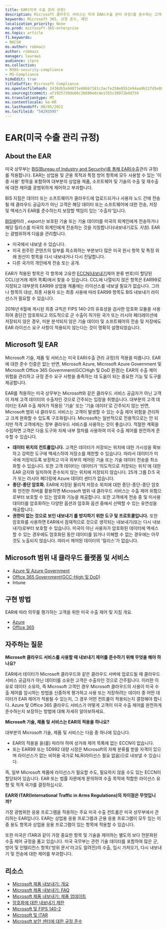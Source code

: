 ```yaml
---
title: EAR(미국 수출 관리 규정)
description: Microsoft 클라우드 서비스는 미국 EAR(수출 관리 규정)를 준수하는 고객이 규정 준수 요구 사항을 충족하고 수출 제어 위험을 관리하는 데 도움이 됩니다.
keywords: Microsoft 365, 규정 준수, 제안
localization_priority: None
ms.prod: microsoft-365-enterprise
ms.topic: article
f1.keywords:
- NOCSH
ms.author: robmazz
author: robmazz
manager: laurawi
audience: itpro
ms.collection:
- M365-security-compliance
- MS-Compliance
hideEdit: true
titleSuffix: Microsoft Compliance
ms.openlocfilehash: 2438db5a94871e60bb7181c3acfe250e8552e94aa9b127d5e800ab8d6edfcf93
ms.sourcegitcommit: af1925730de60c3b698edc4e1355c38972bdd759
ms.translationtype: MT
ms.contentlocale: ko-KR
ms.lasthandoff: 08/05/2021
ms.locfileid: "54293595"
---
```

# <a name="us-export-administration-regulations-ear"></a>EAR(미국 수출 관리 규정)

## <a name="about-the-ear"></a>About the EAR

미국 상무부는 [BIS(Bureau of Industry and Security)를 통해 EAR(수출](https://www.bis.doc.gov/)관리 규정)를 적용합니다. EAR는 상업용 및 군용 목적과 특정 방어 항목에 모두 사용할 수 있는 '이중 사용' 항목을 포함하여 대부분의 상업용 제품, 소프트웨어 및 기술의 수출 및 재수출에 대한 제어를 광범위하게 제어하고 부과합니다.

BIS 지침은 데이터 또는 소프트웨어가 클라우드에 업로드되거나 사용자 노드 간에 전송될 때 클라우드 공급자가 아닌 고객은 해당 데이터 또는 소프트웨어에 대한 전송, 저장 및 액세스가 EAR를 준수하는지 보장할 책임이 있는 '수출자'입니다.

[BIS에](https://www.bis.doc.gov/index.php/documents/regulation-docs/412-part-734-scope-of-the-export-administration-regulations/file)따라 , *export는* 보호된 기술 또는 기술 데이터를 미국의 외계인에게 전송하거나 해당 릴리스를 미국의 외계인에게 전송하는 것을 지칭합니다(내보내기로도 *지칭).* EAR는 광범위하게 다음을 관리합니다.

- 미국에서 내보낼 수 있습니다.
- 미국 원주민 콘텐츠의 일부를 최소화하는 부분보다 많은 미국 원시  항목 및 특정 외래 원산지 항목을 다시 내보내거나 다시 전달합니다.
- 다른 국가의 개인에게 전송 또는 공개.

EAR가 적용된 항목은 각 항목에 고유한 [ECCN(내보내기](https://www.bis.doc.gov/index.php/licensing/commerce-control-list-classification/export-control-classification-number-eccn)제어 분류 번호)이 할당된 CCL(상거래 제어 목록)에서 찾을 수 있습니다. CCL에 나열되지 않은 항목은 EAR99로 지정되고 대부분의 EAR99 상업용 제품에는 라이선스를 내보낼 필요가 없습니다. 그러나 항목의 대상, 최종 사용자 또는 최종 사용에 따라 EAR99 항목도 BIS 내보내기 라이선스가 필요할 수 있습니다.

2016년 6월에 게시된 최종 규칙은 FIPS 140-2의 유효성을 검사한 암호화 모듈을 사용하여 종단간 암호화되고 의도적으로 군 수출이 허가된 국가 또는 러시아 페더레이션에 저장되지 않은 경우, 미분 분석되지 않은 기술 데이터 및 소프트웨어의 전송 및 저장에도 EAR 라이선스 요구 사항이 적용되지 않는다는 것이 명확히 설명되었습니다. [](https://www.federalregister.gov/documents/2016/06/03/2016-12734/revisions-to-definitions-in-the-export-administration-regulations)

## <a name="microsoft-and-the-ear"></a>Microsoft 및 EAR

Microsoft 기술, 제품 및 서비스는 미국 EAR(수출 관리 규정)의 적용을 따릅니다. EAR에 대한 준수 인증은 없는 반면, Microsoft Azure, Microsoft Azure Government 및 Microsoft Office 365 Government(GCCHigh 및 DoD 환경)는 EAR의 수출 제어 위험을 관리하고 규정 준수 요구 사항을 충족하는 데 도움이 되는 중요한 기능 및 도구를 제공합니다.

EAR를 적용하는 미국 상무부는 Microsoft와 같은 클라우드 서비스 공급자가 아닌 고객이 자체 고객 데이터의 수출자인 것으로 간주되는 입장을 취했습니다. 대부분의 고객 데이터는 EAR 수출 제어가 적용된 '기술' 또는 '기술 데이터'로 간주되지 않는 반면, Microsoft 범위 내 클라우드 서비스는 고객이 발생할 수 있는 수출 제어 위험을 관리하고 크게 완화할 수 있도록 구조화됩니다. Microsoft는 일반적으로 전용적으로는 안 되지만 적격 고객에게는 정부 클라우드 서비스를 사용하는 것이 좋습니다. 적절한 계획을 수립하면 고객은 다음 도구와 자체 내부 절차를 사용하여 미국 수출 제어를 완전하게 준수할 수 있습니다.

- **데이터 위치의 컨트롤입니다.** 고객은 데이터가 저장되는 위치에 대한 가시성을 확보하고 강력한 도구에 액세스하여 저장소를 제한할 수 있습니다. 따라서 데이터가 미국에 저장되도록 보장하고 미국 외부의 제어된 기술 또는 기술 데이터 전송을 최소화할 수 있습니다. 또한 고객 데이터는 데이터가 '의도적으로 저장되는 위치'에 대한 EAR 금지와 일치하여 준수되지 않는 위치에 저장되지 않습니다. 25개 그룹 D:5 국가 또는 러시아 페더링에 Azure 데이터 센터가 없습니다.
- **종단-종단 암호화.** EAR에 지정된 물리적 저장소 위치에 대한 종단-종단-종단 암호화 안전한 하버를 활용하면 Microsoft 범위 내 클라우드 서비스는 수출 제어 위험으로부터 보호할 수 있는 암호화 기능을 제공합니다. 또한 고객에게 전송 [](https://aka.ms/Azure-Encryption-Overview) 중 및 미사용 데이터를 암호화하는 다양한 옵션과 암호화 옵션 중에서 선택할 수 있는 유연성을 제공합니다.
- **권한이 없는 것으로 보인 내보내기 를 방지하기 위한 도구 및 프로토콜입니다.** 또한 암호화를 사용하면 EAR에서 잠재적으로 것으로 생각되는 내보내기(또는 다시 내보내기)로부터 보호할 수 있습니다. 미국이 아닌 사용자가 암호화된 데이터에 액세스할 수 있는 경우에도 암호화된 동안 데이터를 읽거나 이해할 수 없는 경우에는 아무 것도 노출되지 않습니다. 따라서 제어된 데이터의 '릴리스'가 없습니다.

## <a name="microsoft-in-scope-cloud-platforms--services"></a>Microsoft 범위 내 클라우드 플랫폼 및 서비스

- [Azure 및 Azure Government](https://aka.ms/AzureCompliance)
- [Office 365 Government(GCC-High 및 DoD)](https://aka.ms/Office-365-Export-Controls)
- Intune

## <a name="how-to-implement"></a>구현 방법

EAR에 따라 의무를 평가하는 고객을 위한 미국 수출 제어 및 지침 개요.

- [Azure](https://aka.ms/Azure-Export-Controls)
- [Office 365](https://aka.ms/Office-365-Export-Controls)

## <a name="frequently-asked-questions"></a>자주하는 질문

**Microsoft 클라우드 서비스를 사용할 때 내보내기 제어를 준수하기 위해 무엇을 해야 하나요?**

EAR에서 데이터가 Microsoft 클라우드와 같은 클라우드 서버에 업로드될 때 클라우드 서비스 공급자가 아닌 데이터를 소유한 고객은 수출자인 것으로 간주됩니다. 이러한 이유로 데이터 소유자, 즉 Microsoft 고객인 경우 Microsoft 클라우드의 사용이 미국 수출 제어를 암시하는 방법을 신중하게 평가하고 사용 또는 저장하려는 데이터 중 어떤 데이터가 EAR 제어가 적용될 수 있는지, 그 경우 어떤 컨트롤이 적용되는지 결정해야 합니다. Azure 및 [](https://servicetrust.microsoft.com/ViewPage/TrustDocuments?command=Download&downloadType=Document&downloadId=c24c11f2-2cd4-444a-9160-19762855ad3a&docTab=6d000410-c9e9-11e7-9a91-892aae8839ad_FAQ_and_White_Papers) Office 365 [](https://query.prod.cms.rt.microsoft.com/cms/api/am/binary/RE1s5kI) 클라우드 서비스가 어떻게 고객이 미국 수출 제어를 완전하게 준수하는지 보장하는 방법에 대해 자세히 알아보하세요.

**Microsoft 기술, 제품 및 서비스는 EAR의 적용을 하나요?**

대부분의 Microsoft 기술, 제품 및 서비스는 다음 중 하나에 있습니다.

- EAR의 적용을 을(를) 따라야 하여 상거래 제어 목록에 없는 ECCN이 없습니다.
- 또는 EAR99 또는 5D992 대량 시장은 Microsoft의 자체 분류를 받을 자격이 있으며 라이선스가 없는 비허용 국가로 NLR(라이선스 필요 없음)으로 내보낼 수 있습니다.

즉, 일부 Microsoft 제품에 라이선스가 필요할 수도, 필요하지 않을 수도 있는 ECCN이 할당되어 있습니다. EAR 또는 법률 자문에게 문의하여 수출 목적에 적합한 라이선스 유형 및 적격 국가를 결정하십시오.

**EAR와 ITAR(International Traffic in Arms Regulations)의 차이점은 무엇입니까?**

가장 광범위한 응용 프로그램을 적용하는 주요 미국 수출 컨트롤은 미국 상무부에서 관리하는 EAR입니다. EAR는 상업용 응용 프로그램과 군용 응용 프로그램이 모두 있는 이중 용도 항목과 상업용 응용 프로그램이 있는 항목에 적용할 수 있습니다.

또한 미국은 ITAR과 같이 가장 중요한 항목 및 기술을 제어하는 별도의 보다 전문화된 수출 제어 규정을 품고 있습니다. 미국 국무부는 관련 기술 데이터를 포함하여 많은 군, 방어 및 인텔리전스 항목('방위 문서'라고도 알려진)의 수출, 임시 가져오기, 다시 내보내기 및 전송에 대한 제어를 부과합니다.

## <a name="resources"></a>리소스

- [Microsoft 제품 내보내기: 개요](https://www.microsoft.com/exporting/overview.aspx)
- [Microsoft 제품 내보내기: FAQ](https://www.microsoft.com/exporting/faq.aspx)
- [Microsoft 제품 내보내기: 제품 업데이트](https://www.microsoft.com/exporting/exporting-information.aspx)
- [암호화에 대한 내보내기 제한](/windows/uwp/security/export-restrictions-on-cryptography)
- [Microsoft 및 FIPS 140-2](offering-fips-140-2.md)
- [Microsoft 및 ITAR](offering-itar.md)
- [Microsoft 보안 센터에 대한 규정 준수](https://www.microsoft.com/trust-center/compliance/compliance-overview)
